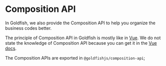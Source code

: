 # Composition API

In Goldfish, we also provide the Composition API to help you organize the business codes better.

The principle of Composition API in Goldfish is mostly like in [Vue](https://vue-composition-api-rfc.netlify.com/). We do not state the knowledge of Composition API because you can get it in the [Vue docs](https://vue-composition-api-rfc.netlify.com/).

The Composition APIs are exported in `@goldfishjs/composition-api`;
